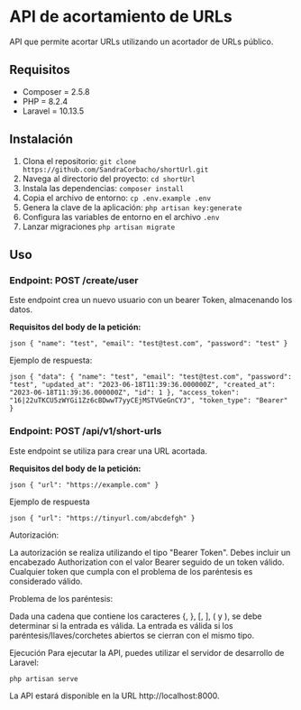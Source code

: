# API de acortamiento de URLs

API que permite acortar URLs utilizando un acortador de URLs público.

## Requisitos

- Composer = 2.5.8
- PHP = 8.2.4
- Laravel = 10.13.5

## Instalación

1. Clona el repositorio: `git clone https://github.com/SandraCorbacho/shortUrl.git`
2. Navega al directorio del proyecto: `cd shortUrl`
3. Instala las dependencias: `composer install`
4. Copia el archivo de entorno: `cp .env.example .env`
5. Genera la clave de la aplicación: `php artisan key:generate`
6. Configura las variables de entorno en el archivo `.env`
7. Lanzar migraciones `php artisan migrate`

## Uso

### Endpoint: POST /create/user

Este endpoint crea un nuevo usuario con un bearer Token, almacenando los datos.

**Requisitos del body de la petición:**

`json
{
    "name": "test",
    "email": "test@test.com",
    "password": "test"
}
`

Ejemplo de respuesta:

`json
    {
        "data": {
        "name": "test",
        "email": "test@test.com",
        "password": "test",
        "updated_at": "2023-06-18T11:39:36.000000Z",
        "created_at": "2023-06-18T11:39:36.000000Z",
        "id": 1
        },
    "access_token": "16|22uTKCU5zWYGi1Zz6cBDwwT7yyCEjMSTVGeGnCYJ",
    "token_type": "Bearer"
    }`

### Endpoint: POST /api/v1/short-urls

Este endpoint se utiliza para crear una URL acortada.

**Requisitos del body de la petición:**

`json
{
    "url": "https://example.com"
}`

Ejemplo de respuesta

`json
    {
        "url": "https://tinyurl.com/abcdefgh"
    }`

Autorización:

La autorización se realiza utilizando el tipo "Bearer Token". 
Debes incluir un encabezado Authorization con el valor Bearer seguido de un token válido.
Cualquier token que cumpla con el problema de los paréntesis es considerado válido.

Problema de los paréntesis:

Dada una cadena que contiene los caracteres {, }, [, ], ( y ), se debe determinar si la entrada es válida.
La entrada es válida si los paréntesis/llaves/corchetes abiertos se cierran con el mismo tipo.

Ejecución
Para ejecutar la API, puedes utilizar el servidor de desarrollo de Laravel:

`php artisan serve`

La API estará disponible en la URL http://localhost:8000.


